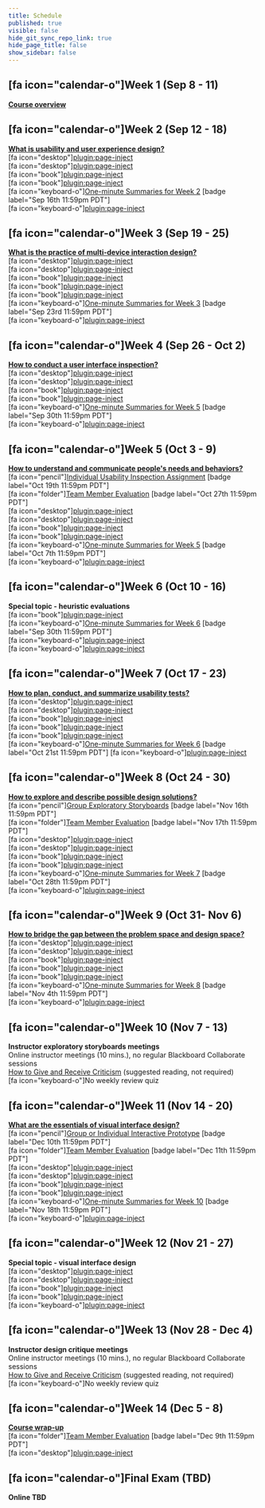 ```yaml
---
title: Schedule
published: true
visible: false
hide_git_sync_repo_link: true
hide_page_title: false
show_sidebar: false
---
```


## [fa icon="calendar-o"]Week 1 (Sep 8 - 11)
**[Course overview](https://canvas.sfu.ca/courses/53207/modules/items/1457101)**  

## [fa icon="calendar-o"]Week 2 (Sep 12 - 18)
**[What is usability and user experience design?](https://canvas.sfu.ca/courses/53207/modules/items/1457102)**  
[fa icon="desktop"][plugin:page-inject](../blackboard-sessions/week-02-1)  
[fa icon="desktop"][plugin:page-inject](../blackboard-sessions/week-02-2)  
[fa icon="book"][plugin:page-inject](../weekly-readings/week-02-1?template=partials/embedlycardlinkonly)  
[fa icon="book"][plugin:page-inject](../weekly-readings/week-02-2?template=partials/embedlycardlinkonly)  
[fa icon="keyboard-o"][One-minute Summaries for Week 2](https://canvas.sfu.ca/courses/53207/assignments) [badge label="Sep 16th 11:59pm PDT"]    
[fa icon="keyboard-o"][plugin:page-inject](../canvaslms-assignments/weekly-review-quizzes/week-02)   

## [fa icon="calendar-o"]Week 3 (Sep 19 - 25)
**[What is the practice of multi-device interaction design?](https://canvas.sfu.ca/courses/53207/modules/items/1457103)**   
[fa icon="desktop"][plugin:page-inject](../blackboard-sessions/week-03-1)  
[fa icon="desktop"][plugin:page-inject](../blackboard-sessions/week-03-2)  
[fa icon="book"][plugin:page-inject](../weekly-readings/week-03-1?template=partials/embedlycardlinkonly)  
[fa icon="book"][plugin:page-inject](../weekly-readings/week-03-2?template=partials/embedlycardlinkonly)  
[fa icon="book"][plugin:page-inject](../weekly-readings/week-03-3?template=partials/embedlycardlinkonly)  
[fa icon="keyboard-o"][One-minute Summaries for Week 3](https://canvas.sfu.ca/courses/53207/assignments) [badge label="Sep 23rd 11:59pm PDT"]    
[fa icon="keyboard-o"][plugin:page-inject](../canvaslms-assignments/weekly-review-quizzes/week-03)  

## [fa icon="calendar-o"]Week 4 (Sep 26 - Oct 2)
**[How to conduct a user interface inspection?](https://canvas.sfu.ca/courses/53207/modules/items/1457104)**   
[fa icon="desktop"][plugin:page-inject](../blackboard-sessions/week-04-1)  
[fa icon="desktop"][plugin:page-inject](../blackboard-sessions/week-04-2)  
[fa icon="book"][plugin:page-inject](../weekly-readings/week-04-1?template=partials/embedlycardlinkonly)  
[fa icon="book"][plugin:page-inject](../weekly-readings/week-04-2?template=partials/embedlycardlinkonly)  
[fa icon="keyboard-o"][One-minute Summaries for Week 5](https://canvas.sfu.ca/courses/53207/assignments) [badge label="Sep 30th 11:59pm PDT"]    
[fa icon="keyboard-o"][plugin:page-inject](../canvaslms-assignments/weekly-review-quizzes/week-04)  

## [fa icon="calendar-o"]Week 5 (Oct 3 - 9)
**[How to understand and communicate people's needs and behaviors?](https://canvas.sfu.ca/courses/53207/modules/items/1457107)**   
[fa icon="pencil"][Individual Usability Inspection Assignment](#) [badge label="Oct 19th 11:59pm PDT"]  
[fa icon="folder"][Team Member Evaluation](https://canvas.sfu.ca/courses/53207/files/folder/Downloads/Team%20Member%20Evaluations) [badge label="Oct 27th 11:59pm PDT"]  
[fa icon="desktop"][plugin:page-inject](../blackboard-sessions/week-05-1)  
[fa icon="desktop"][plugin:page-inject](../blackboard-sessions/week-05-2)  
[fa icon="book"][plugin:page-inject](../weekly-readings/week-05-1?template=partials/embedlycardlinkonly)  
[fa icon="book"][plugin:page-inject](../weekly-readings/week-05-2?template=partials/embedlycardlinkonly)  
[fa icon="keyboard-o"][One-minute Summaries for Week 5](https://canvas.sfu.ca/courses/53207/assignments) [badge label="Oct 7th 11:59pm PDT"]   
[fa icon="keyboard-o"][plugin:page-inject](../canvaslms-assignments/weekly-review-quizzes/week-05)  

## [fa icon="calendar-o"]Week 6 (Oct 10 - 16)
**Special topic - heuristic evaluations**   
[fa icon="book"][plugin:page-inject](../weekly-readings/week-06-1?template=partials/embedlycardlinkonly)   
[fa icon="keyboard-o"][One-minute Summaries for Week 6](https://canvas.sfu.ca/courses/53207/assignments) [badge label="Sep 30th 11:59pm PDT"]   
[fa icon="keyboard-o"][plugin:page-inject](../canvaslms-assignments/weekly-review-quizzes/week-06)  
[fa icon="keyboard-o"][plugin:page-inject](../canvaslms-assignments/weekly-review-quizzes/week-06)  

## [fa icon="calendar-o"]Week 7 (Oct 17 - 23)
**[How to plan, conduct, and summarize usability tests?](https://canvas.sfu.ca/courses/53207/modules/items/1457105)**   
[fa icon="desktop"][plugin:page-inject](../blackboard-sessions/week-07-1)  
[fa icon="desktop"][plugin:page-inject](../blackboard-sessions/week-07-2)  
[fa icon="book"][plugin:page-inject](../weekly-readings/week-07-1?template=partials/embedlycardlinkonly)  
[fa icon="book"][plugin:page-inject](../weekly-readings/week-07-2?template=partials/embedlycardlinkonly)  
[fa icon="book"][plugin:page-inject](../weekly-readings/week-07-3?template=partials/embedlycardlinkonly)  
[fa icon="keyboard-o"][One-minute Summaries for Week 6](https://canvas.sfu.ca/courses/53207/assignments) [badge label="Oct 21st 11:59pm PDT"]
[fa icon="keyboard-o"][plugin:page-inject](../canvaslms-assignments/weekly-review-quizzes/week-07)  

## [fa icon="calendar-o"]Week 8 (Oct 24 - 30)
**[How to explore and describe possible design solutions?](https://canvas.sfu.ca/courses/53207/modules/items/1457106)**  
[fa icon="pencil"][Group Exploratory Storyboards](https://canvas.sfu.ca/courses/53207/assignments/457109) [badge label="Nov 16th 11:59pm PDT"]  
[fa icon="folder"][Team Member Evaluation](https://canvas.sfu.ca/courses/53207/files/folder/Downloads/Team%20Member%20Evaluations) [badge label="Nov 17th 11:59pm PDT"]  
[fa icon="desktop"][plugin:page-inject](../blackboard-sessions/week-08-1)  
[fa icon="desktop"][plugin:page-inject](../blackboard-sessions/week-08-2)  
[fa icon="book"][plugin:page-inject](../weekly-readings/week-08-1?template=partials/embedlycardlinkonly)  
[fa icon="book"][plugin:page-inject](../weekly-readings/week-08-2?template=partials/embedlycardlinkonly)  
[fa icon="keyboard-o"][One-minute Summaries for Week 7](https://canvas.sfu.ca/courses/53207/assignments) [badge label="Oct 28th 11:59pm PDT"]  
[fa icon="keyboard-o"][plugin:page-inject](../canvaslms-assignments/weekly-review-quizzes/week-08)  

## [fa icon="calendar-o"]Week 9 (Oct 31- Nov 6)
**[How to bridge the gap between the problem space and design space?](https://canvas.sfu.ca/courses/53207/modules/items/1457108)**  
[fa icon="desktop"][plugin:page-inject](../blackboard-sessions/week-09-1)  
[fa icon="desktop"][plugin:page-inject](../blackboard-sessions/week-09-2)  
[fa icon="book"][plugin:page-inject](../weekly-readings/week-09-1?template=partials/embedlycardlinkonly)  
[fa icon="book"][plugin:page-inject](../weekly-readings/week-09-2?template=partials/embedlycardlinkonly)  
[fa icon="book"][plugin:page-inject](../weekly-readings/week-09-3?template=partials/embedlycardlinkonly)  
[fa icon="keyboard-o"][One-minute Summaries for Week 8](https://canvas.sfu.ca/courses/53207/assignments) [badge label="Nov 4th 11:59pm PDT"]  
[fa icon="keyboard-o"][plugin:page-inject](../canvaslms-assignments/weekly-review-quizzes/week-09)  

## [fa icon="calendar-o"]Week 10 (Nov 7 - 13)
**Instructor exploratory storyboards meetings**  
Online instructor meetings (10 mins.), no regular Blackboard Collaborate sessions  
<i class="fa fa-book" aria-hidden="true"></i> [How to Give and Receive Criticism](http://scottberkun.com/essays/35-how-to-give-and-receive-criticism/) (suggested reading, not required)  
[fa icon="keyboard-o"]No weekly review quiz  

## [fa icon="calendar-o"]Week 11 (Nov 14 - 20)
**[What are the essentials of visual interface design?](https://canvas.sfu.ca/courses/53207/modules/items/1457110)**  
[fa icon="pencil"][Group or Individual Interactive Prototype](https://canvas.sfu.ca/courses/53207/assignments/457113) [badge label="Dec 10th 11:59pm PDT"]  
[fa icon="folder"][Team Member Evaluation](https://canvas.sfu.ca/courses/53207/files/folder/Downloads/Team%20Member%20Evaluations) [badge label="Dec 11th 11:59pm PDT"]  
[fa icon="desktop"][plugin:page-inject](../blackboard-sessions/week-11-1)  
[fa icon="desktop"][plugin:page-inject](../blackboard-sessions/week-11-2)  
[fa icon="book"][plugin:page-inject](../weekly-readings/week-11-1?template=partials/embedlycardlinkonly)  
[fa icon="book"][plugin:page-inject](../weekly-readings/week-11-2?template=partials/embedlycardlinkonly)    
[fa icon="keyboard-o"][One-minute Summaries for Week 10](https://canvas.sfu.ca/courses/53207/assignments) [badge label="Nov 18th 11:59pm PDT"]  
[fa icon="keyboard-o"][plugin:page-inject](../canvaslms-assignments/weekly-review-quizzes/week-11)

## [fa icon="calendar-o"]Week 12 (Nov 21 - 27)
**Special topic - visual interface design**   
[fa icon="desktop"][plugin:page-inject](../blackboard-sessions/week-12-1)  
[fa icon="desktop"][plugin:page-inject](../blackboard-sessions/week-12-2)  
[fa icon="book"][plugin:page-inject](../weekly-readings/week-12-1?template=partials/embedlycardlinkonly)  
[fa icon="book"][plugin:page-inject](../weekly-readings/week-12-2?template=partials/embedlycardlinkonly)  
[fa icon="keyboard-o"][plugin:page-inject](../canvaslms-assignments/weekly-review-quizzes/week-12)

## [fa icon="calendar-o"]Week 13 (Nov 28 - Dec 4)
**Instructor design critique meetings**  
Online instructor meetings (10 mins.), no regular Blackboard Collaborate sessions  
<i class="fa fa-book" aria-hidden="true"></i> [How to Give and Receive Criticism](http://scottberkun.com/essays/35-how-to-give-and-receive-criticism/) (suggested reading, not required)  
[fa icon="keyboard-o"]No weekly review quiz  

## [fa icon="calendar-o"]Week 14 (Dec 5 - 8)  
**[Course wrap-up](https://canvas.sfu.ca/courses/53207/modules/items/1457113)**  
[fa icon="folder"][Team Member Evaluation](https://canvas.sfu.ca/courses/53207/files/folder/Downloads/Team%20Member%20Evaluations) [badge label="Dec 9th 11:59pm PDT"]  
[fa icon="desktop"][plugin:page-inject](../blackboard-sessions/week-14-1)  

## [fa icon="calendar-o"]Final Exam (TBD)
**Online TBD**  
